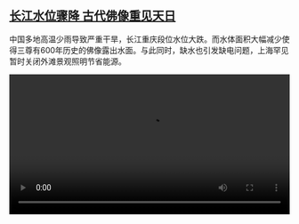 <!--1661267823000-->
[长江水位骤降  古代佛像重见天日](https://www.dw.com/zh/%E9%95%BF%E6%B1%9F%E6%B0%B4%E4%BD%8D%E9%AA%A4%E9%99%8D%20%20%E5%8F%A4%E4%BB%A3%E4%BD%9B%E5%83%8F%E9%87%8D%E8%A7%81%E5%A4%A9%E6%97%A5/a-62902072)
------

<p>中国多地高温少雨导致严重干旱，长江重庆段位水位大跌。而水体面积大幅减少使得三尊有600年历史的佛像露出水面。与此同时，缺水也引发缺电问题，上海罕见暂时关闭外滩景观照明节省能源。 </small></p><video src="https://tvdownloaddw-a.akamaihd.net/dwtv_video/flv/vdt_zh/2022/bchi220823_001_bchi_220823_buddha_01r_AVC_1280x720.mp4" controls style="width:100%"></video>
